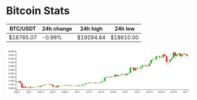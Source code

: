 # Bitcoin Stats

BTC/USDT|24h change|24h high|24h low|
|---|---|---|---|
|$18765.07|-0.99%|$19294.84|$18610.00|

<img src="./chart.svg">

